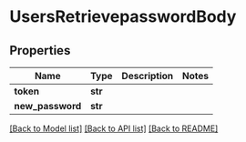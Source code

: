 # UsersRetrievepasswordBody

## Properties
Name | Type | Description | Notes
------------ | ------------- | ------------- | -------------
**token** | **str** |  | 
**new_password** | **str** |  | 

[[Back to Model list]](../README.md#documentation-for-models) [[Back to API list]](../README.md#documentation-for-api-endpoints) [[Back to README]](../README.md)

